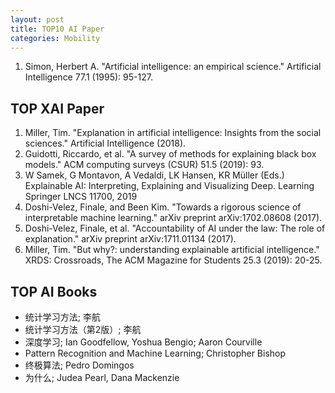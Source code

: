 ```yaml
---
layout: post
title: TOP10 AI Paper
categories: Mobility
---
```


1. Simon, Herbert A. "Artificial intelligence: an empirical science." Artificial Intelligence 77.1 (1995): 95-127.

## TOP XAI Paper

1. Miller, Tim. "Explanation in artificial intelligence: Insights from the social sciences." Artificial Intelligence (2018).
2. Guidotti, Riccardo, et al. "A survey of methods for explaining black box models." ACM computing surveys (CSUR) 51.5 (2019): 93.
3. W Samek, G Montavon, A Vedaldi, LK Hansen, KR Müller (Eds.) Explainable AI: Interpreting, Explaining and Visualizing Deep. Learning Springer LNCS 11700, 2019
4. Doshi-Velez, Finale, and Been Kim. "Towards a rigorous science of interpretable machine learning." arXiv preprint arXiv:1702.08608 (2017).
5. Doshi-Velez, Finale, et al. "Accountability of AI under the law: The role of explanation." arXiv preprint arXiv:1711.01134 (2017).
6. Miller, Tim. "But why?: understanding explainable artificial intelligence." XRDS: Crossroads, The ACM Magazine for Students 25.3 (2019): 20-25.

## TOP AI Books

- 统计学习方法; 李航
- 统计学习方法（第2版）; 李航
- 深度学习; Ian Goodfellow, Yoshua Bengio; Aaron Courville
- Pattern Recognition and Machine Learning; Christopher Bishop
- 终极算法; Pedro Domingos
- 为什么; Judea Pearl, Dana Mackenzie